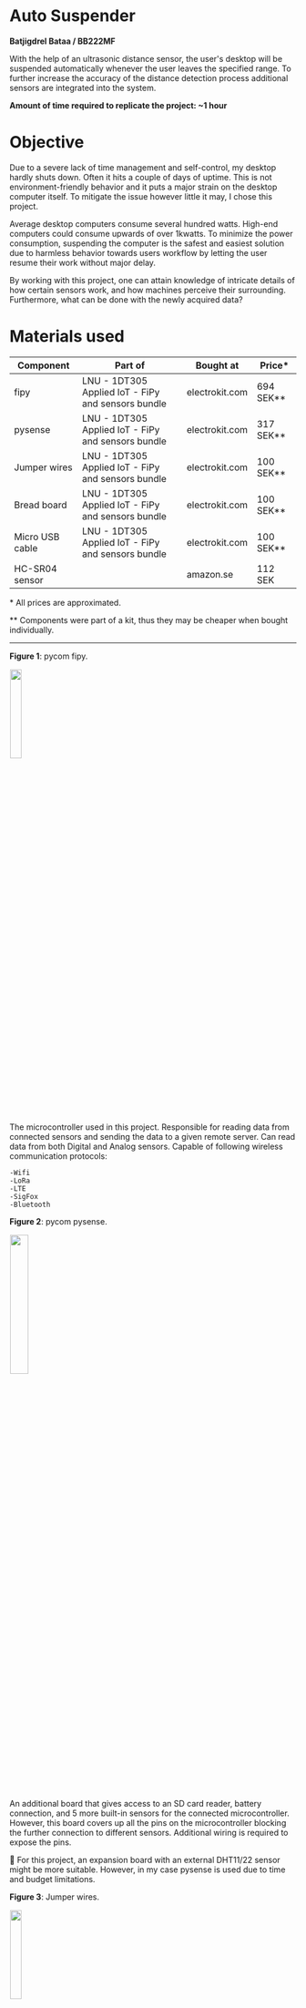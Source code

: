 # Auto Suspender

**Batjigdrel Bataa / BB222MF**

With the help of an ultrasonic distance sensor, the user's desktop will be suspended automatically whenever the user leaves the specified range. To further increase the accuracy of the distance detection process additional sensors are integrated into the system.

**Amount of time required to replicate the project: ~1 hour**

# Objective

Due to a severe lack of time management and self-control, my desktop hardly shuts down. Often it hits a couple of days of uptime. This is not environment-friendly behavior and it puts a major strain on the desktop computer itself. To mitigate the issue however little it may, I chose this project.

Average desktop computers consume several hundred watts. High-end computers could consume upwards of over 1kwatts. To minimize the power
consumption, suspending the computer is the safest and easiest solution due to harmless behavior towards users workflow by letting the user resume their work without major delay. 

By working with this project, one can attain knowledge of intricate details of how certain sensors work, and how machines perceive their surrounding. Furthermore, what can be done with the newly acquired data?

# Materials used

Component | Part of | Bought at | Price* 
-| -| -| -
fipy                 |LNU - 1DT305 Applied IoT - FiPy and sensors bundle | electrokit.com | 694 SEK**
pysense              |LNU - 1DT305 Applied IoT - FiPy and sensors bundle | electrokit.com | 317 SEK**
Jumper wires         |LNU - 1DT305 Applied IoT - FiPy and sensors bundle | electrokit.com | 100 SEK**
Bread board          |LNU - 1DT305 Applied IoT - FiPy and sensors bundle | electrokit.com | 100 SEK**
Micro USB cable      |LNU - 1DT305 Applied IoT - FiPy and sensors bundle | electrokit.com | 100 SEK**
HC-SR04 sensor       || amazon.se | 112 SEK

\* All prices are approximated.

\** Components were part of a kit, thus they may be cheaper when bought individually.

---

**Figure 1**: pycom fipy. 

<img style="display:block; padding:1px;border:1px #eee;width:20%;" src="./images/fipy.png" />

The microcontroller used in this project. Responsible for reading data from connected sensors and sending the data to a given remote server. Can read data from both Digital and Analog sensors. Capable of following wireless communication protocols:

    -Wifi 
    -LoRa
    -LTE
    -SigFox 
    -Bluetooth

**Figure 2**: pycom pysense. 

<img style="display:block; padding:1px;border:1px #eee;width:25%;" src="./images/PysenseII.png" />

An additional board that gives access to an SD card reader, battery connection, and 5 more built-in sensors for the connected microcontroller. However, this board covers up all the pins on the microcontroller blocking the further connection to different sensors. Additional wiring is required to expose the pins.

:speech_balloon: For this project, an expansion board with an external DHT11/22 sensor might be more suitable. However, in my case pysense is 
used due to time and budget limitations.

**Figure 3**: Jumper wires. 

<img style="display:block; padding:1px;border:1px #eee;width:20%;" src="./images/JumperWires.png" />

Main connection method used in this project. It is a Male-to-Male type.

**Figure 4**: Breadboard. 

<img style="display:block; padding:1px;border:1px #eee;width:30%;" src="./images/BreadBoard.png" />

Serve as a base of connection. Board is divided into two halves. Each halve has horzintal internal connection. Meaning, that under the hood 'a' pin is connected to 'b' ping next to it, the same goes for the rest of the pin until 'e'. The right half of the board follows the same pattern, letter 'f' through 'j' is connected but not with any pin above or below the row. The only exception is power rails denoted by the red and blue lines along the left and right edges. Unlike general pins in the middle, power pins are connected vertically, along colored lines.

**Figure 5**: HC-SR04 ultrasonic distance sensor. 

<img style="display:block; padding:1px;border:1px #eee;width:20%;" src="./images/HC-SR04.png" />

A sensor that uses ultrasonic sound waves to detect the distance. It sends a sound wave and then catches the echo of it when it bounces back on 
the nearest object. Speed of sound will be used to complete the calculation. 


# Computer setup 

With the components at hand, the next thing to prepare is how the software side of things is handled. First, the text editor of choice, I have used the Visual Studio Code, a well-known mainstream IDE. However, the plugin for interfacing with the microcontroller behaves oddly in certain scenarios on my machine when using Visual Studio Code. Thus, uploading and interacting with the microcontroller will be handled by Atom IDE. Specifically PyMakr plugin on Atom IDE. If you are comfortable with using Atom, I suggest solely using Atom since you won't have to juggle between programs.  On the other hand, if you have a preferred text editor, you can use that to write the code and use Atoms PyMakr plugin to only run and upload the code to the microcontroller.

## Steps - Can be followed on certain Linux distros.

1. Installing Atom
```
yay -S atom
```

The package manager should take care of all the dependencies. In case the installation process yields a conflict error concerning Node.js, try removing any existing version of Node.js from your system. The reason is Atom uses an older version of Node.js as of writing this.

2. Installing PyMakr

After installing Atom, a plugin called PyMakr is required to connect to the microcontroller. The installation process is illustrated in the following [link](https://docs.pycom.io/gettingstarted/software/atom/).

3. Updating firmware

Finally, it is recommended to update the firmware of your microcontroller. With pycom devices, the official program is provided by the vendor, which can be downloaded from the following [link](https://software.pycom.io/downloads/linux-1.16.5.html). When doing so on Linux additional packages are required.

```
pacman -S dialog
pacman -S python-pyserial
```

---

The following programs will be used in later parts of the project.

4. Installing Node-RED
```
npm install -g --unsafe-perm node-red
```
5. Installing MongoDB
```
yay -S mongodb
yay -S mongodb-compass
```

:exclamation: Commands mentioned in this section might require root privilege. Please use tools like doas, sudo, etc to assume the identity of the root user. Otherwise, login as a root, which is bad practice but it is your machine in the end. 

# Putting everything together:

**Figure 6**: Wiring. 

<img style="display:block;margin:1px auto;padding:1px;border:1px #eee;width:100%;" src="./images/WiringOfAutoSuspend.png" />

The connection between pysense and fipy follows the exact connection of how it would have connected if we plug the two directly. The only difference is our connection leaves some of the fipys pins exposed. By doing so, we can attach the external HC-SR04 sensor. Which has 4 pins, Vcc, Trig, Echo, Gnd. Vcc pin is connected to a 5v rail on the bottom which draws power from the left-most pin on the top of the fipy; orientation follows the picture shown in figure 6.  The external sensor is grounded on the top most rail of the breadboard which is connected to the second pin from the top left of fipy, next to the 5v pin.  Afterward, the Trig pin is connected to the bottom of the fourth pin from the right. Finally, the Echo ping is connected right next to the Trig pin.

As our system will be used indoors next to the desktop, power will be provided from the desktop itself. Meaning, that the power consumption of the system should not be an issue. If the microcontroller is connected to a USB 3.0 port it can deliver up to 900mA current. According to the official documentation, fipy consumes 137mA when in WiFi client mode. Additionally, the HC-SR04 sensor consumes 15mA when actively working. The total current consumption of the system sums up to ~152mA which puts it roughly around the Low-power device category of USB 3.0 power standards. Finally, since USB 3.0/2.0 is 5v, total power consumption of the system will be 0.76 watts.

# Platform

Auto Suspender uses Node-Red for managing the data received from the microcontroller by filtering, transmitting, and executing. The platform is 
chosen due to how many possibilities it offers. Since it is self-hosted and offers drag-n-drop style coding blocks, the functionality user can achieve is vast. Thus the platform is chosen without a doubt. 

As I mentioned above, this platform is self-hosted, meaning no additional fee is required other than the operational cost of the host machine.

**Figure 7**: Node-Red input options. 

<img style="display:block;padding:1px;border:1px #eee;width:80%;" src="./images/Node-RED-Input.png" />

Node-Red can receive packets from the microcontroller through UDP, TCP, MQTT, and a few more options. In this project, the UDP protocol will be used due to its ease of use. Furthermore, other options don't offer a noticeable difference in our use case. The UDP message will contain JSON formatted message. 

**Figure 8**: Node-Red 'function' block. 

<img style="display:block;width:40%;" src="./images/functionBlock.png" />

With the message received at Node-Red, 'function' blocks can be used to filter the specific data from the message. After filtered, 
the message can be sent to chosen dashboard node to be illustrated. Furthermore, as an addendum to showing the data on the dashboard, filtered data can be uploaded to connected MongoDB; Node-Red offers a dedicated block for this. 

**Figure 9**: Node-Red 'exec' block. 

<img style="display:block;width:40%;" src="./images/execBlock.png" />

Finally, Node-Red can execute given system commands through its 'exec' block. Command to execute can be provided from either the message sent from the microcontroller or from the block itself.

Cloud-based platform features are limited to what the vendor provides thus Node-Red should offer more options. On the downside, it may lack when it comes to visual aesthetics. However, as that is not the main concern of this project it won't affect the choice. 

Scaleability considered, since this system is meant for a single user, Node-Red running on a local machine should be able to handle the demand with ease. 

:speech_balloon: Assuming Node-Red installed and running. One can import the whole flow used in this project from *nodeRed* folder. Node-Red offers multiple ways to save and transfer the project. This instance, JSON format is used. After accessing the local server, this JSON can be imported easily with 'import' button inside hamburger menu on the top right corner.

# The code

Calculating the distance
---
The ultrasonic distance sensor works by sending high-frequency(40kHz) sound waves from the *Trigger* pin then catching the bounced echo on *Echo* pin.
```python
ECHO = Pin('P10', mode=Pin.IN) 
TRIGGER = Pin('P9', mode=Pin.OUT)
```
In order to output a soundwave, the mode of the pin connected to *Trigger* should be *OUT*. As for the *Echo* it should be *IN*.  According to the 
connection diagram on *Figure 6*, pins mentioned above will be *P10* and *P9*.

```python
def calculateTime():
    # TRIGGER pulse LOW for 2us (just in case)
    TRIGGER(0)
    utime.sleep_us(2)
    # TRIGGER HIGH for a 10us pulse
    TRIGGER(1)
    utime.sleep_us(10)
    TRIGGER(0)

    # Wait for the rising edge of the ECHO then start timer
    while ECHO() == 0:
        pass
    start = utime.ticks_us()

    # Wait for end of ECHO pulse then stop timer
    while ECHO() == 1:
        pass
    finish = utime.ticks_us()

    # Pause for 20ms to prevent overlapping ECHOs
    utime.sleep_ms(20)

    return (utime.ticks_diff(start, finish))
```
In the *calculateTime* method, the sound wave is emitted for a duration of 10 nanoseconds. Afterward, starting time of the emission is noted on 
*start* variable. Finally, when *Echo* pin receives a sound wave, the time it arrived is saved on *finish* variable. At the end of the method,
it returns the time difference between the two noted times. Which indicates the round trip time of the sound wave.

```python
def calculateDistance(temp):
    # SoundSpeed = 20.05 * (Tk)**0.5
    # Tk = 273.15 + Tc
    soundSpeed = 20.05 * (273.16 + temp) ** 0.5
    print("Speed of sound in current environment: ", round(soundSpeed))

    # Distance to an object = ((speed of sound in the air)*time)/2
    time = calculateTime()
    soundSpeed /= -10000
    distance = (time * soundSpeed)/2
    print("Distance from the monitor to user: ", round(distance), "cm.")
    return round(distance)
```
The *calculateDistance* method uses the speed of sound and the time from the previous method to calculate the distance between the sensor and any object in
front of it. During the calculation, the temperature is used to improve the accuracy. The speed of sound is affected by several factors. Including,
Humidity and Air pressure, however the degree to which those two effects are minimal to the point where they can be ignored safely for this project.
The more important factor is ambient temperature, which makes a noticeable difference. In most calculations, ambient temperature is assumed to be 20 
degree celsius which results in 343m/s speed of sound. In my current environment sound will travel 5m/s faster due to 8-degree warmer
conditions. With the temperature factor considered, distance will be calculated by dividing round trip distance by two. 

The temperature used in the distance calculation is collected from the built-in sensor of pysense. The pycom provides necessary [files and a 
instruction](https://docs.pycom.io/tutorials/expansionboards/sensing/) to use the sensors.

P.S. Meter per Second is converted to Cintemeter per Nanosecond in the calculation.


Verifying the absence of a user.
---
In order to mitigate false reads and possible inconveniences caused by instant suspend, verification steps are added. 
```python
absenceCnt = 0
```
First, a dedicated counter variable is declared with a value of zero inside the main method above the infinite loop.

```python
# Update distance every second.
distance = DistanceSensor.calculateDistance(temp)
if (distance > 70):
    absenceCnt += 1
elif (distance <= 70 and absenceCnt != 0):
    absenceCnt -= 1
```
The previously declared variable is increased every time the sensor doesn't detect any object inside a 70cm perimeter in front of the sensor inside 15
degree window. If the sensor continues to not detect any object for the next 4 successive reads system will consider that the user left the desktop and proceeds
to the next action. However, during these successive reads, if sensors return below 70 value, *absenceCnt* variable is decreased by one. Making 
the verification level lower and if this continues, the system will return to the initial state.

```python
if (absenceCnt == 5):
    absenceCnt = 0
```
If the system successfully verifies the user is left, the counter is reset. By the time the counter resets, Node-Red should be executing suspend command.

```javascript
if (verify == 5){
    let executionInfo = {"Date": utc, "CommandExecuted": command};
    msg.payload = executionInfo;
    return msg;
}
```
The code snippet above is from the Node-Red block, written in JavaScript. The *absenceCnt* variable is sent to Node-Red and double-checked there
before continuing.

Network connection
---

```python
wlan.connect('WorldsFastestWiFi', auth=(WLAN.WPA2, '42069'))
```
When connecting to the WiFi, the name of the WiFi and the password should be replaced on the line above, inside *boot.py* file.

# Transmitting the data/connectivity

The microcontroller sends JSON containing all the sensor values every second. However, not every value inside is updated at the same rate. For 
instance, humidity and temperature values are updated every 20 seconds. The distance and verification counter is updated at the same rate as 
the upload rate. At last, the command variable is constant and updated manually by the user, if desired.
```python
resultDict = {
    "Humidity":    str(humid),
    "Temperature": str(temp),
    "Distance":    str(distance),
    "Verify":      str(absenceCnt),
    "Command":     command
}

message = build_json(resultDict)
```
The package above is sent through WiFi using UDP protocol. Once the package is sent Node-Red receives it through 'upd-in' block. On the block, port 
to be used is specified.

**Figure 10**: Editing 'udp-in' block.

<img style="display:block;width:40%;" src="./images/udpInBlock.png" />

Now on the microcontroller side, same port number is used along with IP address of the host machine running the Node-Red.
```python
def sendData(message, expectResponse):
    addr = socket.getaddrinfo('192.168.43.202', 1880)[0][-1]
    s.sendto(message, addr)
    print('Message sent.')
```

The WiFi is the most logical solution to the connection requirement of this project. Since the connection is made between the desktop and the 
microcontroller in the same room. The long-range was not the requirement. Neither power consumption, due to how the system is connected to
the wall plug, albeit through the desktop itself. Regardless of the situation, initially, LoRa connectivity was tested. Unfortunately, 
the quality of the Helium coverage in the area was too weak to acknowledge the connection attempt. The Things Network had no coverage at all.

Due to the advantages mentioned above, the rate at which data is sent is catered toward the responsiveness of the system.

The connection between the microcontroller and the desktop is a solely one-way connection, where data flows from the microcontroller to the desktop. Thus UDP 
protocol serves its purposes without issue. Additionally, due to WiFi being used protocols with optimized package sizes, such as MQTT 
is not necessary.

# Presenting the data

Data is preserved for an indefinite amount of time. Since data is stored locally. 
The new entry is added to the database in two situations. 

    - Change in temperature or humidity: New temperature and humidity are uploaded.
    
    - A verified absence of a user: The command and date and time at which it got executed.

The first condition is achieved through the 'function' block in Node-Red. The previous state of each humidity and temperature is saved inside a variable. 
Whenever knew data arrive, it is compared to the old data and only if at least one of them is different, data is uploaded to the database.
```javascript
if (humid != oldHumid || tempe != oldTempe){
    oldHumid = humid;
    oldTempe = tempe;
    
    let envData = {"Humidity": humid, "Temperature": tempe};
    msg.payload = envData;

    return msg;
}
```

MongoDB is used as a database in this system. The main reason is well integrated with Node-Red. A dedicated block is used to write new data to 
MongoDB, where users only need to specify 
1. Database name 
2. Collection name
3. Operation

As the name suggests, this system suspends the user's desktop based on the absence of a user. This action is triggered by a value called 'verify'. How 
this value fluctuates depending on the different distances the user appears from the desktop is explained in **The code** part.
If the value hits 5, Node-Red executes the following command sent from the microcontroller:
```bash
systemctl suspend
```

:grey_exclamation: The command above is only executable on a Linux machine running init system *SystemD*. The command may vary depending on the 
init system and/or operating system.

**Figure 11**: Dashboard.

<img style="display:block;width:100%;" src="./images/dashBoard.png" />

# Finalizing the design

As a whole project, the goal is achieved. However given additional time there is plenty more stuff to try out, and improve upon.

First, implement this system on a generic ESP32 board. Due to limitations and work-around methods imposed by the pysense board, the project ended up costing 
more than it should and wasted several sensors that were never used on the project. Additionally, more wiring is required. If the project was 
developed on an ESP32 board with dedicated sensors, the process would be more streamlined and cost-effective. Another way could be using the 'Expansion Board'
from pycom.

Secondly, investing some time into a custom PCB board and working on the connection between the sensor and the microcontroller to make it more robust.
Possibly 3D printing shell to protect it and mount it.

**Figure 12**: Node-RED whole setup.

<img style="display:block;width:100%;" src="./images/Node-RED.png" />

**Figure 13**: MongoDB structure.

<img style="display:block;width:30%;" src="./images/MongoDBsetup.png" />

**Figure 14**: MongoDB EnvironmentReadings collection entries.

<img style="display:block;width:40%;" src="./images/MongoDBenvi.png" />

**Figure 15**: MongoDB DistanceValues collection entries.

<img style="display:block;width:40%;" src="./images/MongoDBdis.png" />

**Figure 16**: Setup overview.

<img style="display:block;width:100%;" src="./images/setup.png" />
